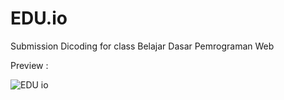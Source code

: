 # EDU.io
Submission Dicoding for class Belajar Dasar Pemrograman Web

Preview : 

![EDU io](https://user-images.githubusercontent.com/93670448/157683507-813d1764-71c0-4678-9685-d98e90052941.jpeg)
